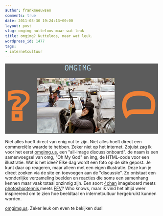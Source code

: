 ```yaml
---
author: frankmeeuwsen
comments: true
date: 2011-03-30 19:24:13+00:00
layout: post
slug: omgimg-nutteloos-maar-wat-leuk
title: omgimg? Nutteloos, maar wat leuk.
wordpress_id: 1477
tags:
- internetcultuur
---
```


![](../images/uploadimages/omgimg.png)

Niet alles hoeft direct van enig nut te zijn. Niet alles hoeft direct een commerciële waarde te hebben. Zeker niet op het internet. Zojuist zag ik voor het eerst [omgimg.us](http://omgimg.us/image.php), een "all-image discussionboard". de naam is een samenvoegsel van omg, "Oh My God" en img, de HTML-code voor een illustratie. Wat is het idee? Elke dag wordt een foto op de site gepost. Je kunt daar op reageren, maar alleen met een eigen illustratie. Deze kun je direct zoeken via de site en toevoegen aan de "discussie". Zo ontstaat een wonderlijke verzameling beelden en reacties die soms een samenhang kennen maar vaak totaal onzinnig zijn. Een soort [4chan](http://www.4chan.org/) imageboard meets [photoshoptennis ](http://slightlywarped.com/crapfactory/photoshoptennis/index.htm)meets [FFV](http://wiki.retecool.com/index.php/Foto_Fuck_Vrijdag)? Who knows, maar ik vind het altijd weer inspirerend om te zien hoe beeldtaal en internetcultuur hergebruikt kunnen worden.

[omgimg.us](http://omgimg.us/image.php). Zeker leuk om even te bekijken dus!
